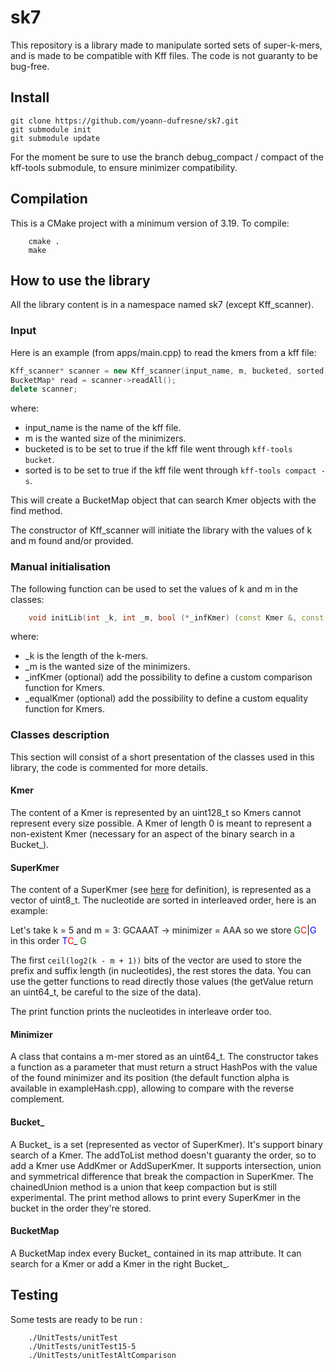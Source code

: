 # sk7
This repository is a library made to manipulate sorted sets of super-k-mers, and is made to be compatible with Kff files.
The code is not guaranty to be bug-free.

## Install
```shell
git clone https://github.com/yoann-dufresne/sk7.git
git submodule init
git submodule update
```

For the moment be sure to use the branch debug_compact / compact of the kff-tools submodule,
to ensure minimizer compatibility.

## Compilation

This is a CMake project with a minimum version of 3.19.
To compile:
```shell
    cmake .
    make
```

## How to use the library

All the library content is in a namespace named sk7 (except Kff_scanner).

### Input

Here is an example (from apps/main.cpp) to read the kmers from a kff file:

```C++
Kff_scanner* scanner = new Kff_scanner(input_name, m, bucketed, sorted);
BucketMap* read = scanner->readAll();
delete scanner;
```

where:
- input_name is the name of the kff file.
- m is the wanted size of the minimizers.
- bucketed is to be set to true if the kff file went through `kff-tools bucket`.
- sorted is to be set to true if the kff file went through `kff-tools compact -s`.

This will create a BucketMap object that can search Kmer objects with the find method.

The constructor of Kff_scanner will initiate the library with the values of k and m found and/or provided.

### Manual initialisation

The following function can be used to set the values of k and m in the classes:

```C++
    void initLib(int _k, int _m, bool (*_infKmer) (const Kmer &, const Kmer &) = &infId, bool (*_equalKmer) (const Kmer &, const Kmer &) = &equalId);
```

where:
- _k is the length of the k-mers.
- _m is the wanted size of the minimizers.
- _infKmer (optional) add the possibility to define a custom comparison function for Kmers.
- _equalKmer (optional) add the possibility to define a custom equality function for Kmers.

### Classes description

This section will consist of a short presentation of the classes used in this library, the code is commented for more
details.

#### Kmer

The content of a Kmer is represented by an uint128_t so Kmers cannot represent every size possible.
A Kmer of length 0 is meant to represent a non-existent Kmer (necessary for an aspect of the binary search in a Bucket_).

#### SuperKmer

The content of a SuperKmer (see [here](https://hal.archives-ouvertes.fr/hal-02435086/document) for definition), is 
represented as a vector of uint8_t. The nucleotide are sorted in interleaved order, here is an example:

Let's take k = 5 and m = 3:
GCAAAT -> minimizer = AAA so we store <span style="color:green">G</span><span style="color:red">C</span>|<span style="color:blue">G</span> 
in this order <span style="color:blue">T</span><span style="color:red">C</span>_
<span style="color:green">G</span>

The first `ceil(log2(k - m + 1))` bits of the vector are used to store the prefix and suffix length (in nucleotides), 
the rest stores the data. You can use the getter functions to read directly those values (the getValue return an uint64_t,
be careful to the size of the data).

The print function prints the nucleotides in interleave order too.

#### Minimizer

A class that contains a m-mer stored as an uint64_t. The constructor takes a function as a parameter that must return a 
struct HashPos with the value of the found minimizer and its position (the default function alpha is available in 
exampleHash.cpp), allowing to compare with the reverse complement.

#### Bucket_

A Bucket_ is a set (represented as vector of SuperKmer). It's support binary search of a Kmer.
The addToList method doesn't guaranty the order, so to add a Kmer use AddKmer or AddSuperKmer.
It supports intersection, union and symmetrical difference that break the compaction in SuperKmer.
The chainedUnion method is a union that keep compaction but is still experimental.
The print method allows to print every SuperKmer in the bucket in the order they're stored.

#### BucketMap

A BucketMap index every Bucket_ contained in its map attribute. It can search for a Kmer or add a Kmer in the right
Bucket_.

## Testing

Some tests are ready to be run :
```shell
    ./UnitTests/unitTest
    ./UnitTests/unitTest15-5
    ./UnitTests/unitTestAltComparison
```
